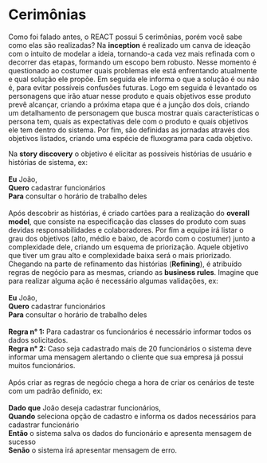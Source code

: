 # Cerimônias #

Como foi falado antes, o REACT possui 5 cerimônias, porém você sabe como elas são realizadas?
Na **inception** é realizado um canva de ideação com o intuito de modelar a ideia, tornando-a cada vez mais refinada com o decorrer das etapas, formando um escopo bem robusto. Nesse momento é questionado ao costumer quais problemas ele está enfrentando atualmente e qual solução ele propõe. Em seguida ele informa o que a solução é ou não é, para evitar possíveis confusões futuras. Logo em seguida é levantado os personagens que irão atuar nesse produto e quais objetivos esse produto prevê alcançar, criando a próxima etapa que é a junção dos dois, criando um detalhamento de personagem que busca mostrar quais características o persona tem, quais as expectativas dele com o produto e quais objetivos ele tem dentro do sistema. Por fim, são definidas as jornadas através dos objetivos listados, criando uma espécie de fluxograma para cada objetivo.

Na **story discovery** o objetivo é elicitar as possíveis histórias de usuário e histórias de sistema, ex: 
<br/><br/>
**Eu** João, <br/>**Quero** cadastrar funcionários <br/>**Para** consultar o horário de trabalho deles
<br/> <br/>
Após descobrir as histórias, é criado cartões para a realização do **overall model**, que consiste na especificação das classes do produto com suas devidas responsabilidades e colaboradores. 
Por fim a equipe irá listar o grau dos objetivos (alto, médio e baixo, de acordo com o costumer) junto a complexidade dele, criando um esquema de priorização. Aquele objetivo que tiver um grau alto e complexidade baixa será o mais priorizado.
Chegando na parte de refinamento das histórias (**Refining**), é atribuído regras de negócio para as mesmas, criando as **business rules**. Imagine que para realizar alguma ação é necessário algumas validações, ex:
<br/><br/>
**Eu** João, <br/>**Quero** cadastrar funcionários <br/>**Para** consultar o horário de trabalho deles
<br/> <br/>
**Regra n° 1:** Para cadastrar os funcionários é necessário informar todos os dados solicitados.
<br/>
**Regra n° 2:** Caso seja cadastrado mais de 20 funcionários o sistema deve informar uma mensagem alertando o cliente que sua empresa já possui muitos funcionários.
<br/><br/>
Após criar as regras de negócio chega a hora de criar os cenários de teste com um padrão definido, ex:
<br/><br/>
**Dado que** João deseja cadastrar funcionários, <br/>**Quando** seleciona opção de cadastro e informa os dados necessários para cadastrar funcionário <br/>**Então** o sistema salva os dados do funcionário e apresenta mensagem de sucesso
<br/>**Senão** o sistema irá apresentar mensagem de erro.

<br/> <br/>
